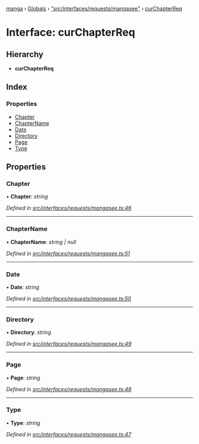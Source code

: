 [manga](../README.md) › [Globals](../globals.md) › ["src/interfaces/requests/mangasee"](../modules/_src_interfaces_requests_mangasee_.md) › [curChapterReq](_src_interfaces_requests_mangasee_.curchapterreq.md)

# Interface: curChapterReq

## Hierarchy

* **curChapterReq**

## Index

### Properties

* [Chapter](_src_interfaces_requests_mangasee_.curchapterreq.md#chapter)
* [ChapterName](_src_interfaces_requests_mangasee_.curchapterreq.md#chaptername)
* [Date](_src_interfaces_requests_mangasee_.curchapterreq.md#date)
* [Directory](_src_interfaces_requests_mangasee_.curchapterreq.md#directory)
* [Page](_src_interfaces_requests_mangasee_.curchapterreq.md#page)
* [Type](_src_interfaces_requests_mangasee_.curchapterreq.md#type)

## Properties

###  Chapter

• **Chapter**: *string*

*Defined in [src/interfaces/requests/mangasee.ts:46](https://github.com/tushar1210/manga-node/blob/a01e945/src/interfaces/requests/mangasee.ts#L46)*

___

###  ChapterName

• **ChapterName**: *string | null*

*Defined in [src/interfaces/requests/mangasee.ts:51](https://github.com/tushar1210/manga-node/blob/a01e945/src/interfaces/requests/mangasee.ts#L51)*

___

###  Date

• **Date**: *string*

*Defined in [src/interfaces/requests/mangasee.ts:50](https://github.com/tushar1210/manga-node/blob/a01e945/src/interfaces/requests/mangasee.ts#L50)*

___

###  Directory

• **Directory**: *string*

*Defined in [src/interfaces/requests/mangasee.ts:49](https://github.com/tushar1210/manga-node/blob/a01e945/src/interfaces/requests/mangasee.ts#L49)*

___

###  Page

• **Page**: *string*

*Defined in [src/interfaces/requests/mangasee.ts:48](https://github.com/tushar1210/manga-node/blob/a01e945/src/interfaces/requests/mangasee.ts#L48)*

___

###  Type

• **Type**: *string*

*Defined in [src/interfaces/requests/mangasee.ts:47](https://github.com/tushar1210/manga-node/blob/a01e945/src/interfaces/requests/mangasee.ts#L47)*
